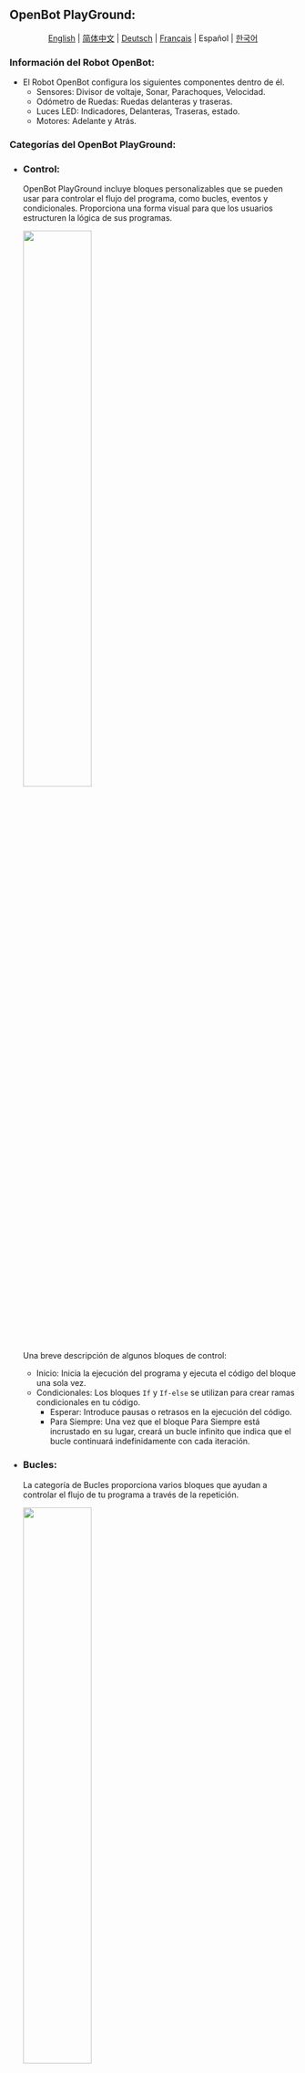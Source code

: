 ## OpenBot PlayGround:

<p align="center">
  <a href="README.md">English</a> |
  <a href="README.zh-CN.md">简体中文</a> |
  <a href="README.de-DE.md">Deutsch</a> |
  <a href="README.fr-FR.md">Français</a> |
  <span>Español</span> |
  <a href="README.ko-KR.md">한국어</a>
</p>

### Información del Robot OpenBot:

- El Robot OpenBot configura los siguientes componentes dentro de él.
    - Sensores: Divisor de voltaje, Sonar, Parachoques, Velocidad.
    - Odómetro de Ruedas: Ruedas delanteras y traseras.
    - Luces LED: Indicadores, Delanteras, Traseras, estado.
    - Motores: Adelante y Atrás.

### Categorías del OpenBot PlayGround:

- ### Control:

  OpenBot PlayGround incluye bloques personalizables que se pueden usar para controlar el flujo del programa, como bucles, eventos y condicionales. Proporciona una forma visual para que los usuarios estructuren la lógica de sus programas.

    <img src="../../../../docs/images/playground_blockly_control.jpg" height="50%" width="50%"/>

  Una breve descripción de algunos bloques de control:
    - Inicio: Inicia la ejecución del programa y ejecuta el código del bloque una sola vez.
    - Condicionales: Los bloques ``If`` y ``If-else`` se utilizan para crear ramas condicionales en tu código.
        - Esperar: Introduce pausas o retrasos en la ejecución del código.
        - Para Siempre: Una vez que el bloque Para Siempre está incrustado en su lugar, creará un bucle infinito que indica que el bucle continuará indefinidamente con cada iteración.

- ### Bucles:

  La categoría de Bucles proporciona varios bloques que ayudan a controlar el flujo de tu programa a través de la repetición.

     <img src="../../../../docs/images/playground_blockly_loops.jpg" height="50%" width="50%"/>

  Algunos ejemplos de bloques de bucles son los siguientes:

    - Repetir: El bloque ``Repetir`` te permite definir el número de iteraciones para un conjunto de bloques a ejecutar.
    - Mientras: El bloque ``Mientras`` continúa ejecutando un conjunto de bloques mientras una condición especificada sea verdadera.

- ### Operadores:

  Los operadores te permiten realizar varias operaciones o cálculos dentro de tu programa. Los bloques te permiten construir expresiones y condiciones complejas según sea necesario.

  <img src="../../../../docs/images/playground_operator_blocks.jpg" height="50%" width="50%"/>

  Aquí hay algunos tipos comunes de operadores que podrías encontrar en OpenBot PlayGround:

    - Aritmética: Suma, resta, multiplicación, división y otras operaciones aritméticas están disponibles en esta categoría.
    - Operadores Matemáticos: Bloques como "Potencia", "Raíz Cuadrada" y "Fracción Aleatoria" se utilizan para realizar cálculos matemáticos más avanzados.

- ### Variables:

  Las variables se utilizan para el almacenamiento de datos dentro de tus bloques y dentro de la categoría de variables, los bloques te permiten declarar, establecer, cambiar y manipular variables. El concepto de variables en OpenBot PlayGround te ayuda a gestionar y manipular datos en tus programas.

  <img src="../../../../docs/images/playground_variable_blocks.jpg" height="50%" width="50%"/>

  Echa un vistazo a algunos ejemplos de bloques de Variables:

    - Establecer: El bloque Establecer Variable asignará un valor a una variable.
    - Cambiar: Te ayudará a modificar el valor de una variable existente.

- ### Luces:

  Las luces son otro tipo de categoría proporcionada por OpenBot PlayGround que ayuda a utilizar los indicadores y puede establecer los valores de brillo dinámicamente.

  <img src="../../../../docs/images/playground_light_blocks.jpg" height="50%" width="50%"/>

  A continuación, se presentan algunos ejemplos:
    - Indicadores: Bloque utilizado para habilitar los indicadores encendiéndolos/apagándolos.
    - Brillo: Se utiliza para establecer el brillo de los LED traseros y delanteros tomando valores dinámicos.

  NOTA: Mantener el brillo en cero apagará el modo de brillo y si el brillo está en el punto más alto, es decir, 100, encenderá el modo de brillo.

- ### Controlador:

  ¡Por supuesto! Al seleccionar un modo dentro del bloque del controlador, se aplicará uniformemente a todos los demás fragmentos dentro de la aplicación del robot OpenBot.

  <img src="../../../../docs/images/playground_controller_blocks.jpg" height="50%" width="50%"/>

  A continuación, se presentan ejemplos del Bloque de Controlador:

    - Cambiar Controlador: Te ayuda a elegir el método de Controlador ya sea Gamepad o Teléfono.
    - Modo de Conducción: Te ayuda a cambiar el Modo de Conducción ya sea Joystick o Juego o dual.

   <p style="color:yellow ">CONSEJO: Si seleccionas Teléfono como controlador, el modo de conducción se establece automáticamente en dual en la aplicación del robot independientemente del modo de conducción elegido en el bloque.</p>

- ### Sonido:

  Los Bloques de Sonido se pueden utilizar para reproducir sonido para los modos de conducción y la velocidad estática del robot.

  <img src="../../../../docs/images/playground_sound_blocks.jpg" height="50%" width="50%"/>

  Veamos algunos ejemplos:

    - Velocidad: Te ayuda a reproducir el sonido como lento, medio y rápido.
    - Modo: Te ayuda a reproducir el sonido como dual, joystick o juego.

- ### Sensores:

  Los sensores son los bloques que van a devolver diferentes lecturas para la condición de OpenBot y el estado del entorno.

  <img src="../../../../docs/images/playground_sensors_blocks.jpg" height="50%" width="50%"/>

  Descripción general:
    - Sensores del Teléfono: Ayudan a medir las lecturas del Giroscopio, Aceleración y Magnéticas en diferentes ejes (3-Dimensional).
    - Sensores del Coche: Ayudan a proporcionar diferentes lecturas como Sonar, Velocidad. Además, comprobará si el parachoques choca con un obstáculo.

- ### Movimiento:

  Como su nombre indica, es responsable del movimiento del Robot a cualquier velocidad y en cualquier dirección y el límite de velocidad es 0-255.

  <img src="../../../../docs/images/playground_movement_blocks.jpg" height="50%" width="50%"/>

  Veamos algunos ejemplos:

    - Establecer velocidad: Ayuda a establecer la velocidad como lenta, media y rápida.
    - Mover: Ayuda a realizar el movimiento hacia adelante o hacia atrás y hacia la izquierda o derecha a la velocidad requerida.

  Puntos Clave:
    - Si el valor de la velocidad izquierda se establece más bajo que el derecho, el robot se moverá en sentido antihorario, o viceversa.
    - Si igualas las velocidades izquierda y derecha, se moverá en línea recta.
    - Establecer un valor positivo en la izquierda y un valor negativo en la derecha hará que el robot gire.

- ### Inteligencia Artificial (IA):

  OpenBot Playground proporciona otra categoría importante llamada Inteligencia Artificial que configura muchas características como Seguimiento de Objetos, Piloto Automático, Navegación a Punto de Destino.

  <img src="../../../../docs/images/playground_ai_blocks.jpg" height="50%" width="50%"/>

  Entendamos este concepto con algunos ejemplos de bloques:
    - ``Seguimiento de Objetos``: Su función principal gira en torno a la detección de objetos. Este fragmento de IA te permite elegir cualquier objeto para el seguimiento. Dependiendo del rendimiento de tu teléfono, tienes la flexibilidad de elegir un modelo de detector de objetos. Por defecto, este bloque viene equipado con el modelo "MobileNetV1-300". Además, tienes la opción de agregar manualmente cualquier modelo de tu elección.
    - ``Piloto Automático``: Este fragmento también está disponible a través de OpenBot Playground, utilizando la recopilación de datos, donde un conjunto de datos preentrenado (modelo ML CIL-Mobile-Cmd) ya está integrado. Posteriormente, el fragmento de la cámara se muestra en la pantalla, iniciando el seguimiento del camino capturado.
    - ``Navegación a Punto de Destino``: El objetivo principal de este bloque es llegar a un punto designado a través de la navegación. Puedes configurar los valores de avance e izquierda en vista tridimensional utilizando los modelos de navegación dentro de él. Cuando el proyecto se ejecuta en un teléfono, el fragmento de navegación a punto se mostrará en la pantalla con una vista de Realidad Aumentada (AR). Posteriormente, el robot iniciará el movimiento hasta que alcance con éxito el objetivo.

   <p style="color: yellow"> CONSEJO: Si has incorporado un modelo externo, asegúrate de habilitar AutoSync en el playground. Esta función te ayudará a mostrar el nuevo modelo agregado en el bloque y verificar la disponibilidad y descarga exitosa del modelo en la aplicación del robot.</p>

- ### Inteligencia Artificial Avanzada (IA):

  OpenBotPlayground introduce varios avances, presentando una Inteligencia Artificial (IA) Avanzada que ofrece bloques modulares para la detección y la funcionalidad de piloto automático.

  <img src="../../../../docs/images/playground_advance_ai_blocks.jpg" height="50%" width="50%"/>

  #### Bloque de Detección Múltiple:

    - Este módulo avanzado está diseñado para el seguimiento de objetos, acomodando varias clases como persona, coche, libro, semáforo, etc. La identificación del objeto se lleva a cabo por el modelo de IA integrado. La funcionalidad de este módulo depende de las condiciones especificadas.
    - El bloque está diseñado para habilitar la detección de múltiples objetos, iniciando el proceso para la clase especificada. Una vez que se detecta la clase elegida, el robot ejecutará todas las tareas descritas en la declaración ``do`` subsiguiente. Si la clase especificada no se detecta dentro del número definido de cuadros continuos, el robot procederá a ejecutar las tareas especificadas en la declaración ``do`` subsiguiente. El bloque se puede usar múltiples veces dentro del playground para diferentes clases también.